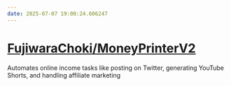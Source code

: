 ```yaml
---
date: 2025-07-07 19:00:24.606247
---
```


# [FujiwaraChoki/MoneyPrinterV2](https://github.com/FujiwaraChoki/MoneyPrinterV2)

Automates online income tasks like posting on Twitter, generating YouTube Shorts, and handling affiliate marketing